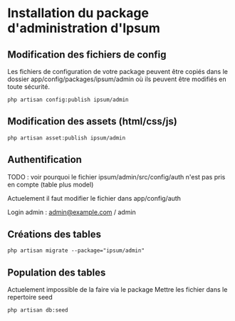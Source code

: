 # Installation du package d'administration d'Ipsum

## Modification des fichiers de config

Les fichiers de configuration de votre package peuvent être copiés dans le dossier app/config/packages/ipsum/admin où ils peuvent être modifiés en toute sécurité.

    php artisan config:publish ipsum/admin

## Modification des assets (html/css/js)

    php artisan asset:publish ipsum/admin

## Authentification

TODO : voir pourquoi le fichier ipsum/admin/src/config/auth n'est pas pris en compte (table plus model)

Actuelement il faut modifier le fichier dans app/config/auth

Login admin : admin@example.com / admin

## Créations des tables

    php artisan migrate --package="ipsum/admin"

## Population des tables

Actuelement impossible de la faire via le package
Mettre les fichier dans le repertoire seed

    php artisan db:seed


